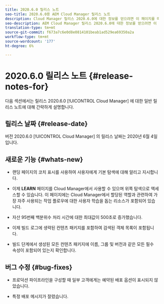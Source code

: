 ```yaml
---
title: 2020.6.0 릴리스 노트
seo-title: 2020.6.0용 AEM Cloud Manager 릴리스 노트
description: Cloud Manager 릴리스 2020.6.0에 대한 정보를 얻으려면 이 페이지를 따르십시오
seo-description: AEM Cloud Manager 릴리스 2020.6.0에 대한 정보를 얻으려면 이 페이지를 따르십시오
translation-type: tm+mt
source-git-commit: f673a7c6e0d8e0814101beab1ad529ea69350a2a
workflow-type: tm+mt
source-wordcount: '177'
ht-degree: 6%

---
```


# 2020.6.0 릴리스 노트 {#release-notes-for}

다음 섹션에서는 릴리스 2020.6.0 [!UICONTROL Cloud Manager] 에 대한 일반 릴리스 노트에 대해 간략하게 설명합니다.

## 릴리스 날짜 {#release-date}

버전 2020.6.0 [!UICONTROL Cloud Manager] 의 릴리스 날짜는 2020년 6월 4일입니다.

## 새로운 기능 {#whats-new}

* 랜딩 페이지의 코치 표시를 사용하여 사용자에게 기본 탐색에 대해 알리고 지시합니다.

* 이제 **LEARN** 페이지를 Cloud Manager에서 사용할 수 있으며 위쪽 탐색으로 액세스할 수 있습니다. 이 페이지에는 Cloud Manager에서 할당된 역할과 관련하여 가장 자주 사용되는 작업 플로우에 대한 사용자 학습을 돕는 리소스가 포함되어 있습니다.

* 자산 95번째 백분위수 처리 시간에 대한 최대값이 500초로 증가했습니다.

* 이제 빌드 로그에 생략된 컨텐츠 패키지를 포함하여 검색된 객체 목록이 포함됩니다.

* 빌드 단계에서 생성된 모든 컨텐츠 패키지에 이름, 그룹 및 버전과 같은 모든 필수 속성이 포함되어 있는지 확인합니다.

## 버그 수정 {#bug-fixes}

* 프로덕션 파이프라인을 구성할 때 일부 고객에게는 예약된 배포 옵션이 표시되지 않았습니다.

* 특정 배포 메시지가 잘렸습니다.
